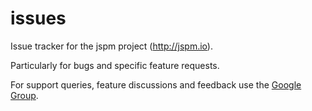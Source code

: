 issues
======

Issue tracker for the jspm project (http://jspm.io).

Particularly for bugs and specific feature requests.

For support queries, feature discussions and feedback use the [Google Group](http://groups.google.com/group/jspm).
